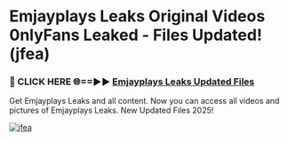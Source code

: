 # Emjayplays Leaks Original Videos 0nlyFans Leaked - Files Updated! (jfea)

<h3>🔴 CLICK HERE 🌐==►► <a href="https://tinyurl.com/4seja8ks" rel="nofollow">Emjayplays Leaks Updated Files</a></h3>

Get Emjayplays Leaks and all content. Now you can access all videos and pictures of Emjayplays Leaks. New Updated Files 2025!

[![jfea](https://i.imgur.com/EWjZXRe.gif)](https://tinyurl.com/4seja8ks)
